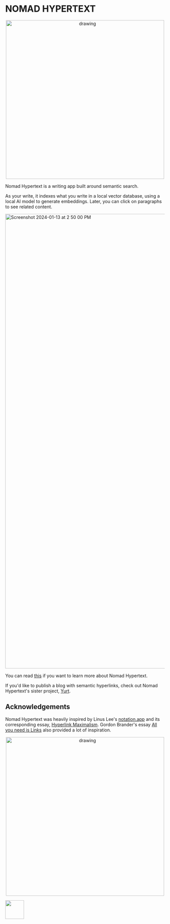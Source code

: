 
# NOMAD HYPERTEXT

<p align='center'>

<img src="https://github.com/nichwch/nomad-hypertext/assets/7423703/501d295c-b5c5-41bc-8fdc-307731439dcc" alt="drawing" width="500"/>
</p>

Nomad Hypertext is a writing app built around semantic search. 

As your write, it indexes what you write in a local vector database, using a local AI model to generate embeddings. Later, you can click on paragraphs to see related content. 

<img width="1432" alt="Screenshot 2024-01-13 at 2 50 00 PM" src="https://github.com/nichwch/nomad-hypertext/assets/7423703/66fb81fb-763f-4ccb-afa7-a66f6627a09a">

You can read [this](https://blog.nicholaschen.io/posts/What%20is%20Nomad%20Hypertext.txt) if you want to learn more about Nomad Hypertext. 

If you'd like to publish a blog with semantic hyperlinks, check out Nomad Hypertext's sister project, [Yurt](https://github.com/nichwch/yurt).

## Acknowledgements

Nomad Hypertext was heavily inspired by Linus Lee's [notation.app](https://notation.app/) and its corresponding essay, [Hyperlink Maximalism](https://thesephist.com/posts/hyperlink/). Gordon Brander's essay [All you need is Links](https://subconscious.substack.com/p/all-you-need-is-links) also provided a lot of inspiration.

<p align='center'>
<img src="https://github.com/nichwch/yurt/assets/7423703/ffdcd733-d4dd-4558-9b54-ea41387efabb" alt="drawing" width="500"/>
</p>


<a href='http://www.recurse.com' title='Made with love at the Recurse Center'><img src='https://cloud.githubusercontent.com/assets/2883345/11322972/9e553260-910b-11e5-8de9-a5bf00c352ef.png' height='59px'/></a>
